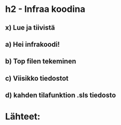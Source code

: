 # h2 - Infraa koodina

## x) Lue ja tiivistä

## a) Hei infrakoodi!

## b) Top filen tekeminen

## c) Viisikko tiedostot

## d) kahden tilafunktion .sls tiedosto

# Lähteet:

